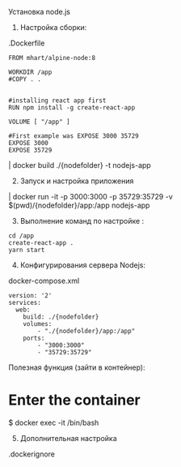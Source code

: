 Установка node.js 

1. Настройка сборки:

.Dockerfile

```
FROM mhart/alpine-node:8

WORKDIR /app
#COPY . .


#installing react app first
RUN npm install -g create-react-app

VOLUME [ "/app" ]

#First example was EXPOSE 3000 35729
EXPOSE 3000
EXPOSE 35729

```

| docker build ./{nodefolder} -t nodejs-app

2. Запуск и настройка приложения 

| docker run -it -p 3000:3000 -p 35729:35729 -v $(pwd)/{nodefolder}/app:/app nodejs-app

3. Выполнение команд по настройке :
```
cd /app
create-react-app .
yarn start
```
4. Конфигурирования сервера Nodejs:

docker-compose.xml

```
version: '2'
services:
  web:
    build: ./{nodefolder}
    volumes:
        - "./{nodefolder}/app:/app"
    ports:
        - "3000:3000"
        - "35729:35729"
```        
Полезная функция (зайти в контейнер):

# Enter the container
$ docker exec -it <container id> /bin/bash
  
5. Дополнительная настройка

.dockerignore
